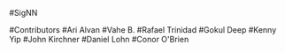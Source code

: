 #SigNN

#Contributors
#Ari Alvan
#Vahe B.
#Rafael Trinidad
#Gokul Deep
#Kenny Yip
#John Kirchner
#Daniel Lohn
#Conor O'Brien
